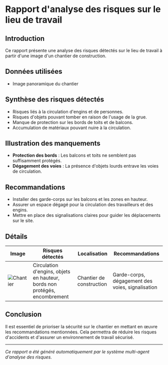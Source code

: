 # Rapport d'analyse des risques sur le lieu de travail
## Introduction
Ce rapport présente une analyse des risques détectés sur le lieu de travail à partir d'une image d'un chantier de construction.

## Données utilisées
- Image panoramique du chantier

## Synthèse des risques détectés
- Risques liés à la circulation d'engins et de personnes.
- Risques d'objets pouvant tomber en raison de l'usage de la grue.
- Manque de protection sur les bords de toits et de balcons.
- Accumulation de matériaux pouvant nuire à la circulation.

## Illustration des manquements
- **Protection des bords** : Les balcons et toits ne semblent pas suffisamment protégés.
- **Dégagement des voies** : La présence d'objets lourds entrave les voies de circulation.

## Recommandations
- Installer des garde-corps sur les balcons et les zones en hauteur.
- Assurer un espace dégagé pour la circulation des travailleurs et des engins.
- Mettre en place des signalisations claires pour guider les déplacements sur le site.

## Détails
| Image | Risques détectés | Localisation | Recommandations |
|-------|------------------|--------------|-----------------|
| ![Chantier](661981728_93edbb74-3d9d-40bf-b97a-b902198321c9.jpg) | Circulation d'engins, objets en hauteur, bords non protégés, encombrement | Chantier de construction | Garde-corps, dégagement des voies, signalisation |

## Conclusion
Il est essentiel de prioriser la sécurité sur le chantier en mettant en œuvre les recommandations mentionnées. Cela permettra de réduire les risques d'accidents et d'assurer un environnement de travail sécurisé.

---
*Ce rapport a été généré automatiquement par le système multi-agent d'analyse des risques.*